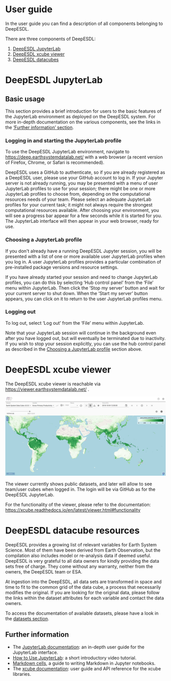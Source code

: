 # User guide

In the user guide you can find a description of all components belonging to 
DeepESDL.

There are three components of DeepESDL: 
1. [DeepESDL JupyterLab](#deepesdl-jupyterlab)
2. [DeepESDL xcube viewer](#deepesdl-xcube-viewer)
3. [DeepESDL datacubes](#deepesdl-datacube-resources)


# DeepESDL JupyterLab

## Basic usage

This section provides a brief introduction for users to the basic features of
the JupyterLab environment as deployed on the DeepESDL system. 
For more in-depth documentation on the various components, see the links in the
[‘Further information’ section](#further-information).

### Logging in and starting the JupyterLab profile

To use the DeepESDL JupyterLab environment, navigate to
<https://deep.earthsystemdatalab.net/> with a web browser (a recent version of
Firefox, Chrome, or Safari is recommended).

DeepESDL uses a GitHub to authenticate, so if you are already registered as a 
DeepESDL user, please use your GitHub account to log in. 
If your Jupyter server is not already running, you may be presented
with a menu of user JupyterLab profiles to use for your session; there might be 
one or more JupyterLab profiles to choose from, depending on the computational 
resources needs of your team. Please select an adequate JupyterLab profiles for 
your current task; it might not always require the strongest computational 
resources available.
After choosing your environment, you will see a progress bar appear for a few 
seconds while it is started for you. 
The JupyterLab interface will then appear in your web browser, ready for
use.


### Choosing a JupyterLab profile

If you don't already have a running DeepESDL Jupyter session, you will be 
presented with a list of one or more available user JupyterLab profiles when 
you log in. 
A user JupyterLab profiles provides a particular combination of pre-installed 
package versions and resource settings. 

If you have already started your session and need to change JupyterLab profiles, 
you can do this by selecting ‘Hub control panel’ from the ‘File’ menu within
JupyterLab. Then click the ‘Stop my server’ button and wait for your current
server to shut down. When the ‘Start my server’ button appears, you can click
on it to return to the user JupyterLab profiles menu.

### Logging out

To log out, select ‘Log out’ from the ‘File’ menu within JupyterLab. 

Note that your JupyterLab session will continue in the background even after
you have logged out, but will eventually be terminated due to inactivity. 
If you wish to stop your session explicitly,
you can use the hub control panel as described in the 
[Choosing a JupyterLab profile](#choosing-a-jupyterlab-profile) section above.



# DeepESDL xcube viewer

The DeepESDL xcube viewer is reachable via 
https://viewer.earthsystemdatalab.net/ .

![img.png](../img/xcube-viewer.png)

The viewer currently shows public datasets, and later will allow to see 
team/user cubes when logged in. The login will be via GitHub as for the DeepESDL
JupyterLab. 

For the functionality of the viewer, please refer to the documentation:
https://xcube.readthedocs.io/en/latest/viewer.html#functionality


# DeepESDL datacube resources

DeepESDL provides a growing list of relevant variables for Earth System Science. 
Most of them have been derived from Earth Observation, but the compilation also 
includes model or re-analysis data if deemed useful.
DeepESDL is very grateful to all data owners for kindly providing the data sets 
free of charge. They come without any warranty, neither from the owners, 
the DeepESDL team or ESA.

At ingestion into the DeepESDL, all data sets are transformed in space and time 
to fit to the common grid of the data cube, a process that necessarily modifies 
the original. If you are looking for the original data, please follow the links 
within the dataset attributes for each variable and contact the data owners.

To access the documentation of available datasets, please have a look in the 
[datasets section](../datasets/datasets.md).


## Further information

 - The [JupyterLab documentation](https://jupyterlab.readthedocs.io/):
   an in-depth user guide for the JupyterLab interface.
 - [How to Use JupyterLab](https://www.youtube.com/watch?v=A5YyoCKxEOU):
   a short introductory video tutorial.
 - [Markdown cells](https://jupyter-notebook.readthedocs.io/en/stable/examples/Notebook/Working%20With%20Markdown%20Cells.html),
   a guide to writing Markdown in Jupyter notebooks.
 - The [xcube documentation](https://xcube.readthedocs.io/): user
   guide and API reference for the xcube libraries.
